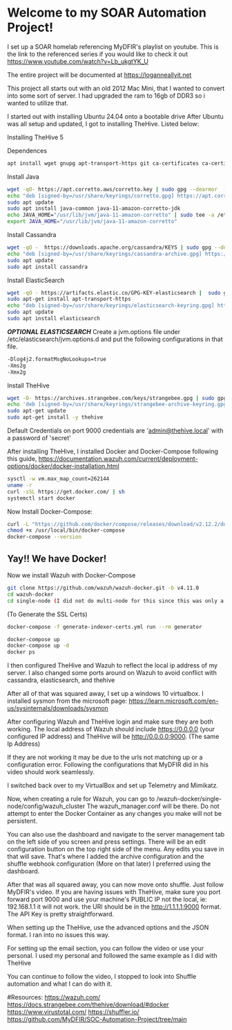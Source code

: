 # Welcome to my SOAR Automation Project!


I set up a SOAR homelab referencing MyDFIR's playlist on youtube. 
This is the link to the referenced series if you would like to check it out https://www.youtube.com/watch?v=Lb_ukgtYK_U

The entire project will be documented at https://loganneallyit.net


This project all starts out with an old 2012 Mac Mini, that I wanted to convert into some sort of server. I had upgraded the ram to 16gb of DDR3 so i wanted to utilize that.

I started out with installing Ubuntu 24.04 onto a bootable drive
After Ubuntu was all setup and updated, I got to installing TheHive. Listed below:

Installing TheHive 5

Dependences
```bash  
apt install wget gnupg apt-transport-https git ca-certificates ca-certificates-java curl  software-properties-common python3-pip lsb-release
```
Install Java
```bash
wget -qO- https://apt.corretto.aws/corretto.key | sudo gpg --dearmor  -o /usr/share/keyrings/corretto.gpg
echo "deb [signed-by=/usr/share/keyrings/corretto.gpg] https://apt.corretto.aws stable main" |  sudo tee -a /etc/apt/sources.list.d/corretto.sources.list
sudo apt update
sudo apt install java-common java-11-amazon-corretto-jdk
echo JAVA_HOME="/usr/lib/jvm/java-11-amazon-corretto" | sudo tee -a /etc/environment 
export JAVA_HOME="/usr/lib/jvm/java-11-amazon-corretto"
```
Install Cassandra
```bash
wget -qO -  https://downloads.apache.org/cassandra/KEYS | sudo gpg --dearmor  -o /usr/share/keyrings/cassandra-archive.gpg
echo "deb [signed-by=/usr/share/keyrings/cassandra-archive.gpg] https://debian.cassandra.apache.org 40x main" |  sudo tee -a /etc/apt/sources.list.d/cassandra.sources.list
sudo apt update
sudo apt install cassandra
```
Install ElasticSearch
```bash
wget -qO - https://artifacts.elastic.co/GPG-KEY-elasticsearch |  sudo gpg --dearmor -o /usr/share/keyrings/elasticsearch-keyring.gpg
sudo apt-get install apt-transport-https
echo "deb [signed-by=/usr/share/keyrings/elasticsearch-keyring.gpg] https://artifacts.elastic.co/packages/7.x/apt stable main" |  sudo tee /etc/apt/sources.list.d/elastic-7.x.list
sudo apt update
sudo apt install elasticsearch
```
***OPTIONAL ELASTICSEARCH***
Create a jvm.options file under /etc/elasticsearch/jvm.options.d and put the following configurations in that file.
```bash
-Dlog4j2.formatMsgNoLookups=true
-Xms2g
-Xmx2g
```
Install TheHive
```bash
wget -O- https://archives.strangebee.com/keys/strangebee.gpg | sudo gpg --dearmor -o /usr/share/keyrings/strangebee-archive-keyring.gpg
echo 'deb [signed-by=/usr/share/keyrings/strangebee-archive-keyring.gpg] https://deb.strangebee.com thehive-5.2 main' | sudo tee -a /etc/apt/sources.list.d/strangebee.list
sudo apt-get update
sudo apt-get install -y thehive
```
Default Credentials on port 9000
credentials are 'admin@thehive.local' with a password of 'secret'


After installing TheHive, I installed Docker and Docker-Compose
following this guide, https://documentation.wazuh.com/current/deployment-options/docker/docker-installation.html
```bash
sysctl -w vm.max_map_count=262144
uname -r
curl -sSL https://get.docker.com/ | sh
systemctl start docker
```
Now Install Docker-Compose:
```bash
curl -L "https://github.com/docker/compose/releases/download/v2.12.2/docker-compose-$(uname -s)-$(uname -m)" -o /usr/local/bin/docker-compose
chmod +x /usr/local/bin/docker-compose
docker-compose --version
```
## Yay!! We have Docker!

Now we install Wazuh with Docker-Compose
```bash
git clone https://github.com/wazuh/wazuh-docker.git -b v4.11.0
cd wazuh-docker
cd single-node (I did not do multi-node for this since this was only a demonstration)
```
(To Generate the SSL Certs)
```bash
docker-compose -f generate-indexer-certs.yml run --rm generator 
```
```bash
docker-compose up
docker-compose up -d
docker ps
```

I then configured TheHive and Wazuh to reflect the local ip address of my server.
I also changed some ports around on Wazuh to avoid conflict with cassandra, elasticsearch, and thehive

After all of that was squared away, I set up a windows 10 virtualbox.
I installed sysmon from the microsoft page: https://learn.microsoft.com/en-us/sysinternals/downloads/sysmon

After configuring Wazuh and TheHive login and make sure they are both working. 
The local address of Wazuh should include https://0.0.0.0 (your configured IP address) and TheHive will be http://0.0.0.0:9000. (The same Ip Address)

If they are not working it may be due to the urls not matching up or a configuration error. Following the configurations that MyDFIR did in his video should work seamlessly.

I switched back over to my VirtualBox and set up Telemetry and Mimikatz.

Now, when creating a rule for Wazuh, you can go to /wazuh-docker/single-node/config/wazuh_cluster
The wazuh_manager.conf will be there. Do not attempt to enter the Docker Container as any changes you make will not be persistent. 

You can also use the dashboard and navigate to the server management tab on the left side of you screen and press settings.
There will be an edit configuration button on the top right side of the menu. Any edits you save in that will save. 
That's where I added the archive configuration and the shuffle webhook configuration (More on that later)
I preferred using the dashboard.

After that was all squared away, you can now move onto shuffle. Just follow MyDFIR's video.
If you are having issues with TheHive, make sure you port forward port 9000 and use your machine's PUBLIC IP not the local, ie: 192.168.1.1 it will not work.
the URl should be in the http://1.1.1.1:9000 format. The API Key is pretty straightforward. 

When setting up the TheHive, use the advanced options and the JSON format. I ran into no issues this way.



For setting up the email section, you can follow the video or use your personal. 
I used my personal and followed the same example as I did with TheHive



You can continue to follow the video, I stopped to look into Shuffle automation and what I can do with it.


#Resources:
https://wazuh.com/
https://docs.strangebee.com/thehive/download/#docker
https://www.virustotal.com/
https://shuffler.io/
https://github.com/MyDFIR/SOC-Automation-Project/tree/main

